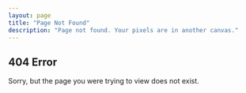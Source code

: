 ```yaml
---
layout: page
title: "Page Not Found"
description: "Page not found. Your pixels are in another canvas."
---  
```


## 404 Error

Sorry, but the page you were trying to view does not exist.
